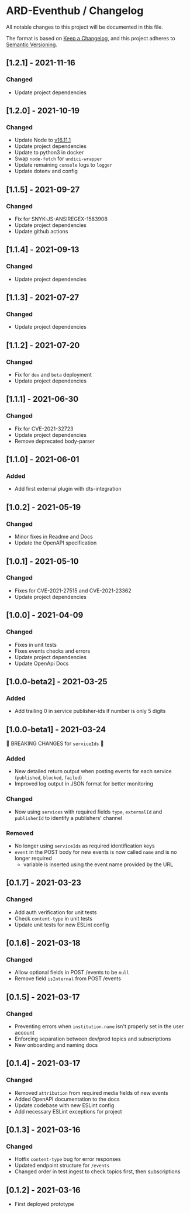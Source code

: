 # ARD-Eventhub / Changelog

All notable changes to this project will be documented in this file.

The format is based on [Keep a Changelog](https://keepachangelog.com/en/1.0.0/),
and this project adheres to [Semantic Versioning](https://semver.org/spec/v2.0.0.html).

## [1.2.1] - 2021-11-16

### Changed

- Update project dependencies

## [1.2.0] - 2021-10-19

### Changed

- Update Node to [v16.11.1](https://nodejs.org/en/blog/vulnerability/oct-2021-security-releases/)
- Update project dependencies
- Update to python3 in docker
- Swap `node-fetch` for `undici-wrapper`
- Update remaining `console` logs to `logger`
- Update dotenv and config

## [1.1.5] - 2021-09-27

### Changed

- Fix for SNYK-JS-ANSIREGEX-1583908
- Update project dependencies
- Update github actions

## [1.1.4] - 2021-09-13

### Changed

- Update project dependencies

## [1.1.3] - 2021-07-27

### Changed

- Update project dependencies

## [1.1.2] - 2021-07-20

### Changed

- Fix for `dev` and `beta` deployment
- Update project dependencies

## [1.1.1] - 2021-06-30

### Changed

- Fix for CVE-2021-32723
- Update project dependencies
- Remove deprecated body-parser

## [1.1.0] - 2021-06-01

### Added

- Add first external plugin with dts-integration

## [1.0.2] - 2021-05-19

### Changed

- Minor fixes in Readme and Docs
- Update the OpenAPI specification

## [1.0.1] - 2021-05-10

### Changed

- Fixes for CVE-2021-27515 and CVE-2021-23362
- Update project dependencies

## [1.0.0] - 2021-04-09

### Changed

- Fixes in unit tests
- Fixes events checks and errors
- Update project dependencies
- Update OpenApi Docs

## [1.0.0-beta2] - 2021-03-25

### Added

- Add trailing 0 in service publisher-ids if number is only 5 digits

## [1.0.0-beta1] - 2021-03-24

🚧 BREAKING CHANGES for `serviceIds` 🚧

### Added

- New detailed return output when posting events for each service (`published`, `blocked`, `failed`)
- Improved log output in JSON format for better monitoring

### Changed

- Now using `services` with required fields `type`, `externalId` and `publisherId` to identify a publishers' channel

### Removed

- No longer using `serviceIds` as required identification keys
- `event` in the POST body for new events is now called `name` and is no longer required
  - variable is inserted using the event name provided by the URL

## [0.1.7] - 2021-03-23

### Changed

- Add auth verification for unit tests
- Check `content-type` in unit tests
- Update unit tests for new ESLint config

## [0.1.6] - 2021-03-18

### Changed

- Allow optional fields in POST /events to be `null`
- Remove field `isInternal` from POST /events

## [0.1.5] - 2021-03-17

### Changed

- Preventing errors when `institution.name` isn't properly set in the user account
- Enforcing separation between dev/prod topics and subscriptions
- New onboarding and naming docs

## [0.1.4] - 2021-03-17

### Changed

- Removed `attribution` from required media fields of new events
- Added OpenAPI documentation to the docs
- Update codebase with new ESLint config
- Add necessary ESLint exceptions for project

## [0.1.3] - 2021-03-16

### Changed

- Hotfix `content-type` bug for error responses
- Updated endpoint structure for `/events`
- Changed order in test.ingest to check topics first, then subscriptions

## [0.1.2] - 2021-03-16

- First deployed prototype
